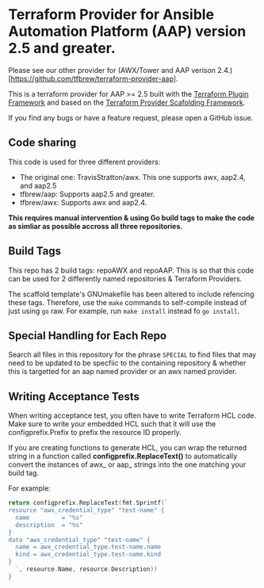 <!-- SPECIAL: This readme should be altered to match each repo to which it is included.  -->
# Terraform Provider for Ansible Automation Platform (AAP) version 2.5 and greater. 

Please see our other provider for (AWX/Tower and AAP verison 2.4.)[https://github.com/tfbrew/terraform-provider-aap].

This is a terraform provider for AAP >= 2.5 built with the [Terraform Plugin Framework](https://github.com/hashicorp/terraform-plugin-framework) and based on the [Terraform Provider Scafolding Framework](https://github.com/hashicorp/terraform-provider-scaffolding-framework).

If you find any bugs or have a feature request, please open a GitHub issue.

## Code sharing

This code is used for three different providers:

- The original one: TravisStratton/awx. This one supports awx, aap2.4, and aap2.5
- tfbrew/aap: Supports aap2.5 and greater.
- tfbrew/awx: Supports awx and aap2.4.

**This requires manual intervention & using Go build tags to make the code as simliar as possible accross all three repositories.**

## Build Tags

This repo has 2 build tags: repoAWX and repoAAP. This is so that this code can be used for 2 differently named repositories & Terraform Providers.

The scaffold template's GNUmakefile has been altered to include refencing these tags. Therefore, use the `make` commands to self-compile instead of just using `go` raw. For example, run `make install` instead fo `go install`.

## Special Handling for Each Repo

Search all files in this repository for the phrase `SPECIAL` to find files that may need to be updated to be specfiic to the containing repository & whether this is targetted for an aap named provider or an awx named provider.

## Writing Acceptance Tests

When writing acceptance test, you often have to write Terraform HCL code. Make sure to write your embedded HCL such that it will use the configprefix.Prefix to prefix the resource ID properly.

If you are creating functions to generate HCL, you can wrap the returned string in a function called **configprefix.ReplaceText()** to automatically convert the instances of awx_ or aap_ strings into the one matching your build tag.

For example:

```go
return configprefix.ReplaceText(fmt.Sprintf(`
resource "awx_credential_type" "test-name" {
  name         = "%s"
  description  = "%s"
}
data "awx_credential_type" "test-name" {
  name = awx_credential_type.test-name.name
  kind = awx_credential_type.test-name.kind
}
  `, resource.Name, resource.Description))
}
```
